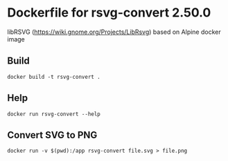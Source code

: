 # Dockerfile for rsvg-convert 2.50.0

libRSVG (https://wiki.gnome.org/Projects/LibRsvg) based on Alpine docker image

## Build

```
docker build -t rsvg-convert .
```

## Help

```
docker run rsvg-convert --help
```

## Convert SVG to PNG

```
docker run -v $(pwd):/app rsvg-convert file.svg > file.png
```
